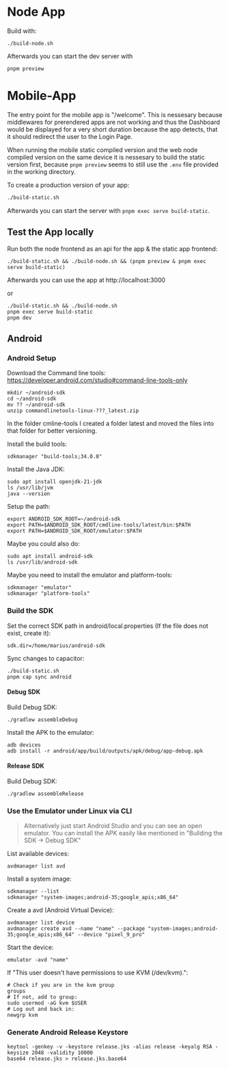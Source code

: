# Node App

Build with:

```
./build-node.sh
```

Afterwards you can start the dev server with

```
pnpm preview
```

# Mobile-App

The entry point for the mobile app is "/welcome". This is nessesary because middlewares for prerendered apps are not working and thus the Dashboard would be displayed for a very short duration because the app detects, that it should redirect the user to the Login Page.

When running the mobile static compiled version and the web node compiled version on the same device it is nessesary to build the static version first, because `pnpm preview` seems to still use the `.env` file provided in the working directory.

To create a production version of your app:

```bash
./build-static.sh
```

Afterwards you can start the server with `pnpm exec serve build-static`.

## Test the App locally

Run both the node frontend as an api for the app & the static app frontend:

```
./build-static.sh && ./build-node.sh && (pnpm preview & pnpm exec serve build-static)
```

Afterwards you can use the app at http://localhost:3000

or

```
./build-static.sh && ./build-node.sh
pnpm exec serve build-static
pnpm dev
```

## Android

### Android Setup

Download the Command line tools: https://developer.android.com/studio#command-line-tools-only

```
mkdir ~/android-sdk
cd ~/android-sdk
mv ?? ~/android-sdk
unzip commandlinetools-linux-???_latest.zip
```

In the folder cmline-tools I created a folder latest and moved the files into that folder for better versioning.

Install the build tools:

```
sdkmanager "build-tools;34.0.0"
```

Install the Java JDK:

```
sudo apt install openjdk-21-jdk
ls /usr/lib/jvm
java --version
```

Setup the path:

```
export ANDROID_SDK_ROOT=~/android-sdk
export PATH=$ANDROID_SDK_ROOT/cmdline-tools/latest/bin:$PATH
export PATH=$ANDROID_SDK_ROOT/emulator:$PATH
```

Maybe you could also do:

```
sudo apt install android-sdk
ls /usr/lib/android-sdk
```

Maybe you need to install the emulator and platform-tools:

```
sdkmanager "emulator"
sdkmanager "platform-tools"
```

### Build the SDK

Set the correct SDK path in android/local.properties (If the file does not exist, create it):

```
sdk.dir=/home/marius/android-sdk
```

Sync changes to capacitor:

```
./build-static.sh
pnpm cap sync android
```

#### Debug SDK

Build Debug SDK:

```
./gradlew assembleDebug
```

Install the APK to the emulator:

```
adb devices
adb install -r android/app/build/outputs/apk/debug/app-debug.apk
```

#### Release SDK

Build Debug SDK:

```
./gradlew assembleRelease
```

### Use the Emulator under Linux via CLI

> Alternatively just start Android Studio and you can see an open emulator. You can install the APK easily like mentioned in "Building the SDK -> Debug SDK"

List available devices:

```
avdmanager list avd
```

Install a system image:

```
sdkmanager --list
sdkmanager "system-images;android-35;google_apis;x86_64"
```

Create a avd (Android Virtual Device):

```
avdmanager list device
avdmanager create avd --name "name" --package "system-images;android-35;google_apis;x86_64" --device "pixel_9_pro"
```

Start the device:

```
emulator -avd "name"
```

If "This user doesn't have permissions to use KVM (/dev/kvm).":

```
# Check if you are in the kvm group
groups
# If not, add to group:
sudo usermod -aG kvm $USER
# Log out and back in:
newgrp kvm
```

### Generate Android Release Keystore

```
keytool -genkey -v -keystore release.jks -alias release -keyalg RSA -keysize 2048 -validity 10000
base64 release.jks > release.jks.base64
```
